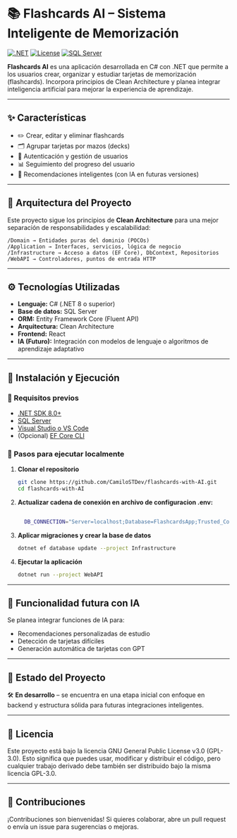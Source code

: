 # 📚 Flashcards AI – Sistema Inteligente de Memorización

[![.NET](https://img.shields.io/badge/.NET-8-blue?logo=dotnet)](https://dotnet.microsoft.com/)
[![License](https://img.shields.io/badge/License-GPL_v3-blue.svg)](LICENSE)
[![SQL Server](https://img.shields.io/badge/DB-SQL_Server-red?logo=Microsoft)](https://www.microsoft.com/sql-server)

**Flashcards AI** es una aplicación desarrollada en C# con .NET que permite a los usuarios crear, organizar y estudiar tarjetas de memorización (flashcards). Incorpora principios de Clean Architecture y planea integrar inteligencia artificial para mejorar la experiencia de aprendizaje.

---

## ✨ Características

- ✏️ Crear, editar y eliminar flashcards
- 🗂️ Agrupar tarjetas por mazos (decks)
- 👥 Autenticación y gestión de usuarios
- 📊 Seguimiento del progreso del usuario
- 🧠 Recomendaciones inteligentes (con IA en futuras versiones)

---

## 🧱 Arquitectura del Proyecto

Este proyecto sigue los principios de **Clean Architecture** para una mejor separación de responsabilidades y escalabilidad:

```
/Domain → Entidades puras del dominio (POCOs)
/Application → Interfaces, servicios, lógica de negocio
/Infrastructure → Acceso a datos (EF Core), DbContext, Repositorios
/WebAPI → Controladores, puntos de entrada HTTP
```

---

## ⚙️ Tecnologías Utilizadas

- **Lenguaje:** C# (.NET 8 o superior)
- **Base de datos:** SQL Server
- **ORM:** Entity Framework Core (Fluent API)
- **Arquitectura:** Clean Architecture
- **Frontend:** React
- **IA (Futuro):** Integración con modelos de lenguaje o algoritmos de aprendizaje adaptativo

---

## 🚀 Instalación y Ejecución

### 🔧 Requisitos previos

- [.NET SDK 8.0+](https://dotnet.microsoft.com/)
- [SQL Server](https://www.microsoft.com/en-us/sql-server)
- [Visual Studio o VS Code](https://visualstudio.microsoft.com/)
- (Opcional) [EF Core CLI](https://learn.microsoft.com/es-es/ef/core/cli/)

### 🧪 Pasos para ejecutar localmente

1. **Clonar el repositorio**
   ```bash
   git clone https://github.com/CamiloSTDev/flashcards-with-AI.git
   cd flashcards-with-AI
   ```

2. **Actualizar cadena de conexión en archivo de configuracion .env:**
   ```bash
  
     DB_CONNECTION="Server=localhost;Database=FlashcardsApp;Trusted_Connection=True;"
   
   ```

3. **Aplicar migraciones y crear la base de datos**
   ```bash
   dotnet ef database update --project Infrastructure
   ```

4. **Ejecutar la aplicación**
   ```bash
   dotnet run --project WebAPI
   ```

---

## 🧠 Funcionalidad futura con IA

Se planea integrar funciones de IA para:

- Recomendaciones personalizadas de estudio
- Detección de tarjetas difíciles
- Generación automática de tarjetas con GPT

---

## 📌 Estado del Proyecto

🛠️ **En desarrollo** – se encuentra en una etapa inicial con enfoque en backend y estructura sólida para futuras integraciones inteligentes.

---

## 📄 Licencia

Este proyecto está bajo la licencia GNU General Public License v3.0 (GPL-3.0). Esto significa que puedes usar, modificar y distribuir el código, pero cualquier trabajo derivado debe también ser distribuido bajo la misma licencia GPL-3.0.

---

## 🤝 Contribuciones

¡Contribuciones son bienvenidas! Si quieres colaborar, abre un pull request o envía un issue para sugerencias o mejoras.
